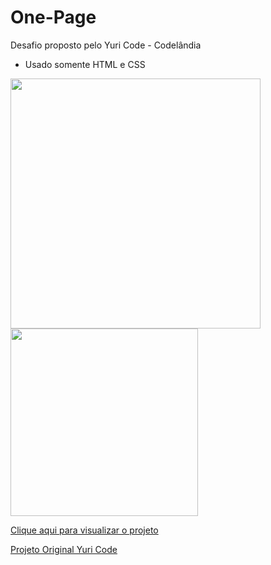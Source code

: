 # One-Page
Desafio proposto pelo Yuri Code - Codelândia

- Usado somente HTML e CSS

<img src="One page - Home.png" width="400px"> 

<img src="One page - Home (mobile).png" width="300px"> 


<a href="https://juliocesarj.github.io/One-Page/">Clique aqui para visualizar o projeto</a>

<a href="https://www.figma.com/file/Yb9IBH56g7T1hdIyZ3BMNO/Desafios---Codel%C3%A2ndia?node-id=3738%3A2">Projeto Original Yuri Code</a>
